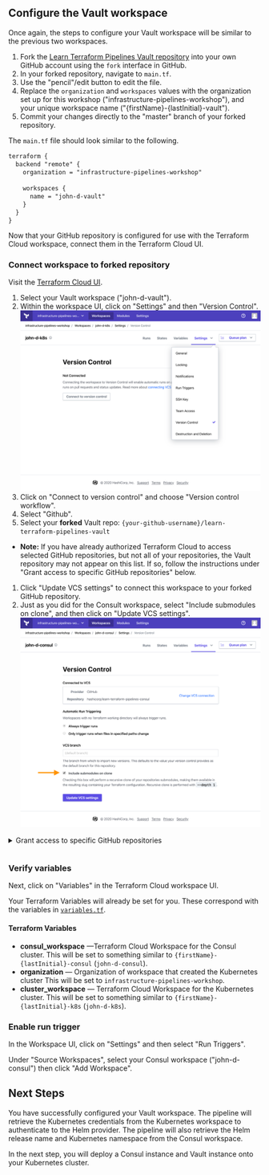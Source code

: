 ## Configure the Vault workspace

Once again, the steps to configure your Vault workspace will be similar to the
previous two workspaces.

1. Fork the [Learn Terraform Pipelines Vault
   repository](https://github.com/hashicorp/learn-terraform-pipelines-vault)
   into your own GitHub account using the `fork` interface in GitHub.
1. In your forked repository, navigate to `main.tf`.
1. Use the "pencil"/edit button to edit the file.
1. Replace the `organization` and `workspaces` values with the organization set
   up for this workshop ("infrastructure-pipelines-workshop"), and your unique
   workspace name ("{firstName}-{lastInitial}-vault").
1. Commit your changes directly to the "master" branch of your forked
  repository.

The `main.tf` file should look similar to the following.

```
terraform {
  backend "remote" {
    organization = "infrastructure-pipelines-workshop"

    workspaces {
      name = "john-d-vault"
    }
  }
}
```

Now that your GitHub repository is configured for use with the Terraform Cloud
workspace, connect them in the Terraform Cloud UI.

### Connect workspace to forked repository

Visit the [Terraform Cloud
UI](https://app.terraform.io/app/infrastructure-pipelines-workshop).

1. Select your Vault workspace ("john-d-vault").
1. Within the workspace UI, click on "Settings" and then "Version Control".
  ![Click on "Settings" then "Version Control" to access workspace version control](./assets/configure-vcs.png)
1. Click on "Connect to version control" and choose "Version control
   workflow".
1. Select "Github".
1. Select your **forked** Vault repo:
  `{your-github-username}/learn-terraform-pipelines-vault`
  - **Note:** If you have already authorized Terraform Cloud to access selected
    GitHub repositories, but not all of your repositories, the Vault
    repository may not appear on this list. If so, follow the instructions under
    "Grant access to specific GitHub repositories" below.
1. Click "Update VCS settings" to connect this workspace to your forked GitHub
   repository.
1. Just as you did for the Consult workspace, select "Include submodules on
   clone", and then click on "Update VCS settings". 
  ![Include submodules interface](./assets/include-submodules.png)

<details style="padding-bottom: 1em;">
<summary>Grant access to specific GitHub repositories</summary>
<br/>
If your forked repository does not appear in the list of repositories above,
follow these steps to grant Terraform Cloud access to the repository.

1. Log in to [GitHub](https://github.com).
1. Navigate to your user profile settings by clicking on your profile picture in
   the upper right, and choosing "Settings" from the menu.
1. On the settings page, select "Applications" from the menu on the left.
1. "Terraform Cloud" should be listed here. Click the "Configure" button next to
   it.
  - If "Terraform Cloud" does not appear, then Terraform Cloud has not been
    configured to access GitHub. Return to Terraform Cloud to connect it to
    GitHub as described above.
1. On the next page, you can either grant Terraform Cloud access to all of your
   GitHub repositories, or use the "Only select repositories" interface to
   select the repository you forked earlier.
1. If you only grant access to select repositories, you will need to repeat the
   last step for all three of the repositories used in this workshop.
</details>

### Verify variables

Next, click on "Variables" in the Terraform Cloud workspace UI.

Your Terraform Variables will already be set for you. These correspond with the
variables in
[`variables.tf`](https://github.com/hashicorp/learn-terraform-pipelines-vault/blob/master/variables.tf).

#### Terraform Variables

- **consul_workspace** —Terraform Cloud Workspace for the Consul cluster. 
  This will be set to something similar to `{firstName}-{lastInitial}-consul`
  (`john-d-consul`).
- **organization** — Organization of workspace that created the Kubernetes cluster
  This will be set to `infrastructure-pipelines-workshop`.
- **cluster_workspace** — Terraform Cloud Workspace for the Kubernetes cluster.
  This will be set to something similar to `{firstName}-{lastInitial}-k8s` (`john-d-k8s`).

### Enable run trigger

In the Workspace UI, click on "Settings" and then select "Run Triggers".

Under "Source Workspaces", select your Consul workspace ("john-d-consul") then
click "Add Workspace".

## Next Steps

You have successfully configured your Vault workspace. The pipeline will
retrieve the Kubernetes credentials from the Kubernetes workspace to
authenticate to the Helm provider. The pipeline will also retrieve the Helm
release name and Kubernetes namespace from the Consul workspace.

In the next step, you will deploy a Consul instance and Vault instance onto your
Kubernetes cluster.
